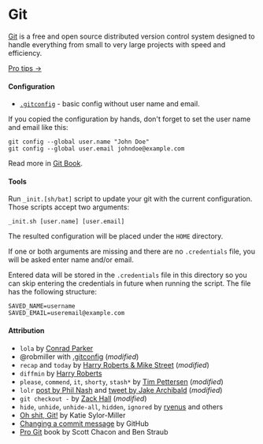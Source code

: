 # Git #

[Git](https://git-scm.com/) is a free and open source distributed version control system designed to handle everything from small to very large projects with speed and efficiency.

[Pro tips →](PROTIPS.md)

#### Configuration ####

* [`.gitconfig`](.gitconfig) - basic config without user name and email.

If you copied the configuration by hands, don't forget to set the user name and email like this:

```
git config --global user.name "John Doe"
git config --global user.email johndoe@example.com
```

Read more in [Git Book](https://git-scm.com/book/en/v2/Getting-Started-First-Time-Git-Setup).

#### Tools ####

Run `_init.[sh/bat]` script to update your git with the current configuration. Those scripts accept two arguments:

```
_init.sh [user.name] [user.email]
```

The resulted configuration will be placed under the `HOME` directory.

If one or both arguments are missing and there are no `.credentials` file, you will be asked enter name and/or email.

Entered data will be stored in the `.credentials` file in this directory so you can skip entering the credentials in future when running the script. The file has the following structure:

```
SAVED_NAME=username
SAVED_EMAIL=useremail@example.com
```

#### Attribution ####

* `lola` by [Conrad Parker](http://blog.kfish.org/2010/04/git-lola.html)
* @robmiller with [.gitconfig](https://gist.github.com/robmiller/6018582) (_modified_)
* `recap` and `today` by [Harry Roberts & Mike Street](https://twitter.com/csswizardry/status/784399286050156544) (_modified_)
* `diffmin` by [Harry Roberts](https://twitter.com/csswizardry/status/867676530780065792)
* `please`, `commend`, `it`, `shorty`, `stash*` by [Tim Pettersen](https://hackernoon.com/lesser-known-git-commands-151a1918a60) (_modified_)
* `lolr` [post by Phil Nash](https://philna.sh/blog/2017/01/04/git-back-to-the-future/) and [tweet by Jake Archibald](https://twitter.com/jaffathecake/status/816595263733305344)  (_modified_)
* `git checkout -` by [Zack Hall](https://twitter.com/ZTHall/status/785653842792714240) (_modified_)
* `hide`, `unhide`, `unhide-all`, `hidden`, `ignored` by [ryenus](https://stackoverflow.com/a/37083903/1478194) and others
* [Oh shit, Git!](http://ohshitgit.com/) by Katie Sylor-Miller
* [Changing a commit message](https://help.github.com/articles/changing-a-commit-message/) by GitHub
* [Pro Git](https://git-scm.com/book/en/v2) book by Scott Chacon and Ben Straub
